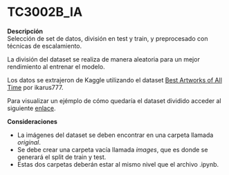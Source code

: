 # TC3002B_IA

**Descripción**  
Selección de set de datos, división en test y train, y preprocesado con técnicas de escalamiento.

La división del dataset se realiza de manera aleatoria para un mejor rendimiento al entrenar el modelo.

Los datos se extrajeron de Kaggle utilizando el dataset [Best Artworks of All Time](https://www.kaggle.com/datasets/ikarus777/best-artworks-of-all-time) por ikarus777.

Para visualizar un ejémplo de cómo quedaría el dataset dividido acceder al siguiente [enlace](https://drive.google.com/drive/folders/1IM7KUDsSai4qsgfRmmkDUSzzSjm9k9Xq?usp=share_link).

**Consideraciones**
* La imágenes del dataset se deben encontrar en una carpeta llamada *original*.
* Se debe crear una carpeta vacía llamada *images*, que es donde se generará el split de train y test.
* Estas dos carpetas deberán estar al mismo nivel que el archivo .ipynb.
